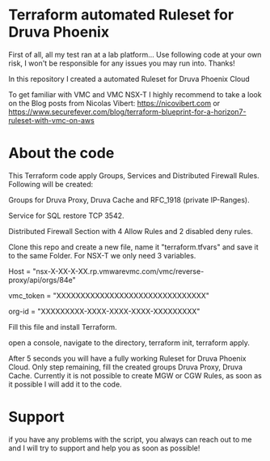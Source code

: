 # Terraform automated Ruleset for Druva Phoenix

First of all, all my test ran at a lab platform… Use following code at your own risk, I won't be responsible for any issues you may run into. Thanks!

In this repository I created a automated Ruleset for Druva Phoenix Cloud

To get familiar with VMC and VMC NSX-T I highly recommend to take a look on the Blog posts from Nicolas Vibert:
https://nicovibert.com or https://www.securefever.com/blog/terraform-blueprint-for-a-horizon7-ruleset-with-vmc-on-aws

# About the code

This Terraform code apply Groups, Services and Distributed Firewall Rules. Following will be created:

Groups for Druva Proxy, Druva Cache and RFC_1918 (private IP-Ranges).

Service for SQL restore TCP 3542.

Distributed Firewall Section with 4 Allow Rules and 2 disabled deny rules.

Clone this repo and create a new file, name it "terraform.tfvars" and save it to the same Folder. For NSX-T we only need 3 variables.

Host = "nsx-X-XX-X-XX.rp.vmwarevmc.com/vmc/reverse-proxy/api/orgs/84e"

vmc_token = "XXXXXXXXXXXXXXXXXXXXXXXXXXXXXXX"

org-id = "XXXXXXXXX-XXXX-XXXX-XXXX-XXXXXXXXX"

Fill this file and install Terraform.

open a console, navigate to the directory, terraform init, terraform apply.

After 5 seconds you will have a fully working Ruleset for Druva Phoenix Cloud.
Only step remaining, fill the created groups Druva Proxy, Druva Cache.
Currently it is not possible to create MGW or CGW Rules, as soon as it possible I will add it to the code.

# Support

if you have any problems with the script, you always can reach out to me and I will try to support and help you as soon as possible!
